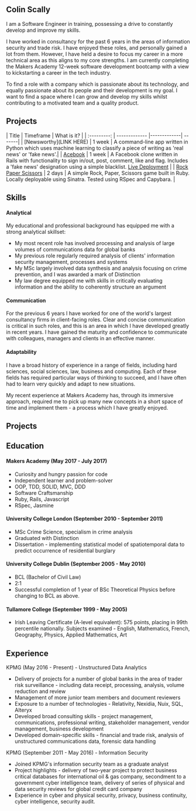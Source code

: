 ## Colin Scally

I am a Software Engineer in training, possessing a drive to constantly develop and improve my skills.

I have worked in consultancy for the past 6 years in the areas of information security and trade risk. I have enjoyed these roles, and personally gained a lot from them. However, I have held a desire to focus my career in a more technical area as this aligns to my core strengths. I am currently completing the Makers Academy 12-week software development bootcamp with a view to kickstarting a career in the tech industry.

To find a role with a company which is passionate about its technology, and equally passionate about its people and their development is my goal. I want to find a space where I can grow and develop my skills whilst contributing to a motivated team and a quality product.

## Projects
| Title        | Timeframe          | What is it? |
| :---------:  | ------------- |-------------| -------|
| [Newsworthy](LINK HERE)      | 1 week |  A command-line app written in Python which uses machine learning to classify a piece of writing as 'real news' or 'fake news'.|
| [Acebook](https://github.com/cdscally/acebook)    | 1 week     |  A Facebook clone written in Rails with functionality to sign in/out, post, comment, like and flag. Includes a 'fake news' designation using a simple blacklist. [Live Deployment](https://theacebook.herokuapp.com) |
| [Rock Paper Scissors](https://github.com/cdscally/rps-challenge) | 2 days    |  A simple Rock, Paper, Scissors game built in Ruby. Locally deployable using Sinatra. Tested using RSpec and Capybara. |


## Skills

#### Analytical

My educational and professional background has equipped me with a strong analytical skillset:
* My most recent role has involved processing and analysis of large volumes of communications data for global banks
* My previous role regularly required analysis of clients' information security management, processes and systems
* My MSc largely involved data synthesis and analysis focusing on crime prevention, and I was awarded a mark of Distinction
* My law degree equipped me with skills in critically evaluating information and the ability to coherently structure an argument

#### Communication

For the previous 6 years I have worked for one of the world's largest consultancy firms in client-facing roles. Clear and concise communication is critical in such roles, and this is an area in which I have developed greatly in recent years. I have gained the maturity and confidence to communicate with colleagues, managers and clients in an effective manner.


#### Adaptability
I have a broad history of experience in a range of fields, including hard sciences, social sciences, law, business and computing. Each of these fields has required particular ways of thinking to succeed, and I have often had to learn very quickly and adapt to new situations.

My recent experience at Makers Academy has, through its immersive approach, required me to pick up many new concepts in a short space of time and implement them - a process which I have greatly enjoyed.


## Projects
## Education

#### Makers Academy (May 2017 - July 2017)

- Curiosity and hungry passion for code
- Independent learner and problem-solver
- OOP, TDD, SOLID, MVC, DDD
- Software Craftsmanship
- Ruby, Rails, Javascript
- RSpec, Jasmine

#### University College London (September 2010 - September 2011)

- MSc Crime Science, specialism in crime analysis
- Graduated with Distinction
- Dissertation - implementing statistical model of spatiotemporal data to predict occurrence of residential burglary

#### University College Dublin (September 2005 - May 2010)

- BCL (Bachelor of Civil Law)
- 2:1
- Successful completion of 1 year of BSc Theoretical Physics before changing to BCL as above.

#### Tullamore College (September 1999 - May 2005)

- Irish Leaving Certificate (A-level equivalent): 575 points, placing in 99th percentile nationally. Subjects examined - English, Mathematics, French, Geography, Physics, Applied Mathematics, Art

## Experience

KPMG (May 2016 - Present) - Unstructured Data Analytics
* Delivery of projects for a number of global banks in the area of trader risk surveillance - including data receipt, processing, analysis, volume reduction and review
* Management of more junior team members and document reviewers
* Exposure to a number of technologies - Relativity, Nexidia, Nuix, SQL, Alteryx
* Developed broad consulting skills - project management, communications, professional writing, stakeholder management, vendor management, business development
* Developed domain-specific skills - financial and trade risk, analysis of unstructured communications data, forensic data handling

KPMG (September 2011 - May 2016) - Information Security
* Joined KPMG's information security team as a graduate analyst
* Project highlights - delivery of two-year project to protect business critical databases for international oil & gas company, secondment to a government cyber intelligence team, delivery of series of physical and data security reviews for global credit card company
* Experience in cyber and physical security, privacy, business continuity, cyber intelligence, security audit.
